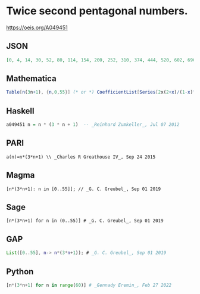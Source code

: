 # Twice second pentagonal numbers\.
https://oeis.org/A049451
## JSON
```JSON
[0, 4, 14, 30, 52, 80, 114, 154, 200, 252, 310, 374, 444, 520, 602, 690, 784, 884, 990, 1102, 1220, 1344, 1474, 1610, 1752, 1900, 2054, 2214, 2380, 2552, 2730, 2914, 3104, 3300, 3502, 3710, 3924, 4144, 4370, 4602, 4840, 5084, 5334, 5590, 5852, 6120, 6394, 6674, 6960, 7252, 7550, 7854]
```
## Mathematica
```Mathematica
Table[n(3n+1), {n,0,55}] (* or *) CoefficientList[Series[2x(2+x)/(1-x)^3, {x,0,55}], x] (* _Michael De Vlieger_, Apr 05 2017 *)
```
## Haskell
```Haskell
a049451 n = n * (3 * n + 1)  -- _Reinhard Zumkeller_, Jul 07 2012
```
## PARI
```PARI
a(n)=n*(3*n+1) \\ _Charles R Greathouse IV_, Sep 24 2015
```
## Magma
```Magma
[n*(3*n+1): n in [0..55]]; // _G. C. Greubel_, Sep 01 2019
```
## Sage
```Sage
[n*(3*n+1) for n in (0..55)] # _G. C. Greubel_, Sep 01 2019
```
## GAP
```GAP
List([0..55], n-> n*(3*n+1)); # _G. C. Greubel_, Sep 01 2019
```
## Python
```Python
[n*(3*n+1) for n in range(60)] # _Gennady Eremin_, Feb 27 2022
```
